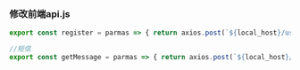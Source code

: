### 修改前端api.js

```javascript
export const register = parmas => { return axios.post(`${local_host}/users/`, parmas) }

//短信
export const getMessage = parmas => { return axios.post(`${local_host}/code/`, parmas) }
```

